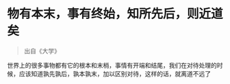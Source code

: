 # 物有本末，事有终始，知所先后，则近道矣

> 出自《大学》

世界上的很多事物都有它的根本和末梢，事情有开端和结尾，我们在对待处理的时候，应该知道孰先孰后，孰本孰末，加以区别对待，这样的话，就离道不远了
